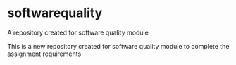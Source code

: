 # softwarequality
A repository created for software quality module

This is a new repository created for software quality module to complete the assignment requirements

